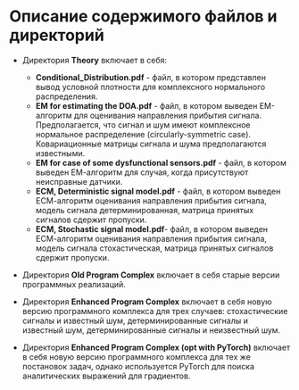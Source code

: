 # Описание содержимого файлов и директорий

* Директория **Theory** включает в себя:
	* **Conditional_Distribution.pdf** - файл, в котором представлен вывод условной плотности для комплексного нормального распределения.
	* **EM for estimating the DOA.pdf** - файл, в котором выведен ЕМ-алгоритм для оценивания направления прибытия сигнала. Предполагается, что сигнал и шум имеют комплексное нормальное распределение (circularly-symmetric case). Ковариационные матрицы сигнала и шума предполагаются известными.
	* **EM for case of some dysfunctional sensors.pdf** - файл, в котором выведен ЕМ-алгоритм для случая, когда присутствуют неисправные датчики.
	* **ECM, Deterministic signal model.pdf** - файл, в котором выведен ЕCМ-алгоритм оценивания направления прибытия сигнала, модель сигнала детерминированная, матрица принятых сигналов сдержит пропуски.
	* **ECM, Stochastic signal model.pdf**- файл, в котором выведен ЕCМ-алгоритм оценивания направления прибытия сигнала, модель сигнала стохастическая, матрица принятых сигналов сдержит пропуски.

* Директория **Old Program Complex** включает в себя старые версии программных реализаций.

* Директория **Enhanced Program Complex** включает в себя новую версию программного комплекса для трех случаев: стохастические сигналы и известный шум, детерминированные сигналы и известный шум, детерминированные сигналы и неизвестный шум.

* Директория **Enhanced Program Complex (opt with PyTorch)** включает в себя новую версию программного комплекса для тех же постановок задач, однако используется PyTorch для поиска аналитических выражений для градиентов.